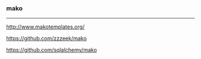 ### mako
---
http://www.makotemplates.org/

https://github.com/zzzeek/mako

https://github.com/sqlalchemy/mako

```
```

```
```

```
```


